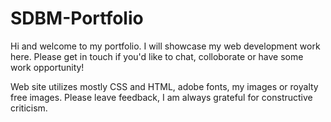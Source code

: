 # SDBM-Portfolio

Hi and welcome to my portfolio.  I will showcase my web development work here.  Please get in touch if you'd like to chat, colloborate or have some work opportunity!


Web site utilizes mostly CSS and HTML, adobe fonts, my images or royalty free images.  Please leave feedback, I am always grateful for constructive criticism.  


